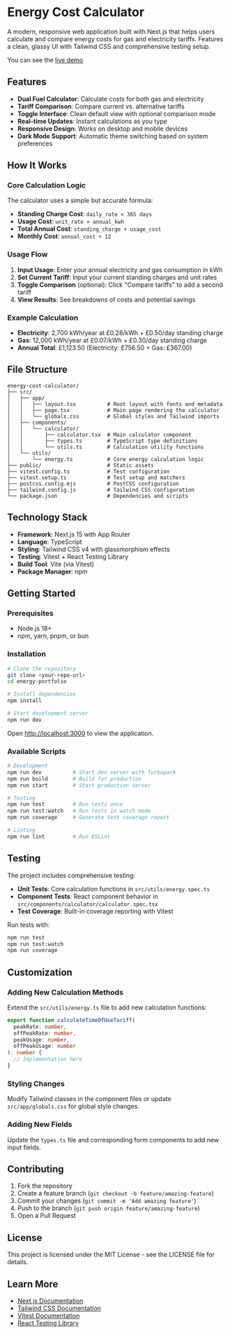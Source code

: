 # Energy Cost Calculator

A modern, responsive web application built with Next.js that helps users calculate and compare energy costs for gas and electricity tariffs. Features a clean, glassy UI with Tailwind CSS and comprehensive testing setup.

You can see the [live demo](https://energy.element-software.co.uk/)

## Features

- **Dual Fuel Calculator**: Calculate costs for both gas and electricity
- **Tariff Comparison**: Compare current vs. alternative tariffs
- **Toggle Interface**: Clean default view with optional comparison mode
- **Real-time Updates**: Instant calculations as you type
- **Responsive Design**: Works on desktop and mobile devices
- **Dark Mode Support**: Automatic theme switching based on system preferences

## How It Works

### Core Calculation Logic
The calculator uses a simple but accurate formula:
- **Standing Charge Cost**: `daily_rate × 365 days`
- **Usage Cost**: `unit_rate × annual_kwh`
- **Total Annual Cost**: `standing_charge + usage_cost`
- **Monthly Cost**: `annual_cost ÷ 12`

### Usage Flow
1. **Input Usage**: Enter your annual electricity and gas consumption in kWh
2. **Set Current Tariff**: Input your current standing charges and unit rates
3. **Toggle Comparison** (optional): Click "Compare tariffs" to add a second tariff
4. **View Results**: See breakdowns of costs and potential savings

### Example Calculation
- **Electricity**: 2,700 kWh/year at £0.28/kWh + £0.50/day standing charge
- **Gas**: 12,000 kWh/year at £0.07/kWh + £0.30/day standing charge
- **Annual Total**: £1,123.50 (Electricity: £756.50 + Gas: £367.00)

## File Structure

```
energy-cost-calculator/
├── src/
│   ├── app/
│   │   ├── layout.tsx          # Root layout with fonts and metadata
│   │   ├── page.tsx            # Main page rendering the calculator
│   │   └── globals.css         # Global styles and Tailwind imports
│   ├── components/
│   │   └── calculator/
│   │       ├── calculator.tsx  # Main calculator component
│   │       ├── types.ts        # TypeScript type definitions
│   │       └── utils.ts        # Calculation utility functions
│   └── utils/
│       └── energy.ts           # Core energy calculation logic
├── public/                     # Static assets
├── vitest.config.ts            # Test configuration
├── vitest.setup.ts             # Test setup and matchers
├── postcss.config.mjs          # PostCSS configuration
├── tailwind.config.js          # Tailwind CSS configuration
└── package.json                # Dependencies and scripts
```

## Technology Stack

- **Framework**: Next.js 15 with App Router
- **Language**: TypeScript
- **Styling**: Tailwind CSS v4 with glassmorphism effects
- **Testing**: Vitest + React Testing Library
- **Build Tool**: Vite (via Vitest)
- **Package Manager**: npm

## Getting Started

### Prerequisites
- Node.js 18+ 
- npm, yarn, pnpm, or bun

### Installation
```bash
# Clone the repository
git clone <your-repo-url>
cd energy-portfolio

# Install dependencies
npm install

# Start development server
npm run dev
```

Open [http://localhost:3000](http://localhost:3000) to view the application.

### Available Scripts

```bash
# Development
npm run dev          # Start dev server with Turbopack
npm run build        # Build for production
npm run start        # Start production server

# Testing
npm run test         # Run tests once
npm run test:watch   # Run tests in watch mode
npm run coverage     # Generate test coverage report

# Linting
npm run lint         # Run ESLint
```

## Testing

The project includes comprehensive testing:

- **Unit Tests**: Core calculation functions in `src/utils/energy.spec.ts`
- **Component Tests**: React component behavior in `src/components/calculator/calculator.spec.tsx`
- **Test Coverage**: Built-in coverage reporting with Vitest

Run tests with:
```bash
npm run test
npm run test:watch
npm run coverage
```

## Customization

### Adding New Calculation Methods
Extend the `src/utils/energy.ts` file to add new calculation functions:

```typescript
export function calculateTimeOfUseTariff(
  peakRate: number,
  offPeakRate: number,
  peakUsage: number,
  offPeakUsage: number
): number {
  // Implementation here
}
```

### Styling Changes
Modify Tailwind classes in the component files or update `src/app/globals.css` for global style changes.

### Adding New Fields
Update the `types.ts` file and corresponding form components to add new input fields.

## Contributing

1. Fork the repository
2. Create a feature branch (`git checkout -b feature/amazing-feature`)
3. Commit your changes (`git commit -m 'Add amazing feature'`)
4. Push to the branch (`git push origin feature/amazing-feature`)
5. Open a Pull Request

## License

This project is licensed under the MIT License - see the LICENSE file for details.

## Learn More

- [Next.js Documentation](https://nextjs.org/docs)
- [Tailwind CSS Documentation](https://tailwindcss.com/docs)
- [Vitest Documentation](https://vitest.dev/)
- [React Testing Library](https://testing-library.com/docs/react-testing-library/intro/)
